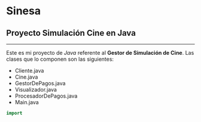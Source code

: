 # Sinesa
## Proyecto Simulación Cine en Java

---

Este es mi proyecto de *Java* referente al **Gestor de Simulación de Cine**.
 Las clases que lo componen son las siguientes:
- Cliente.java
- Cine.java
- GestorDePagos.java
- Visualizador.java
- ProcesadorDePagos.java
- Main.java

~~~Java
import
~~~

